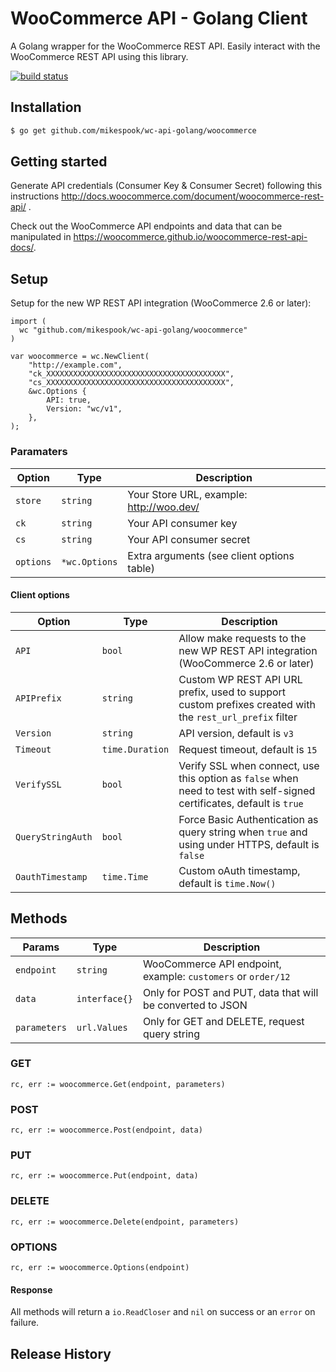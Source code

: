 # WooCommerce API - Golang Client

A Golang wrapper for the WooCommerce REST API. Easily interact with the WooCommerce REST API using this library.

[![build status](https://secure.travis-ci.org/mikespook/wc-api-golang.svg)](http://travis-ci.org/mikespook/wc-api-golang)

## Installation

```bash
$ go get github.com/mikespook/wc-api-golang/woocommerce
```

## Getting started

Generate API credentials (Consumer Key & Consumer Secret) following this instructions <http://docs.woocommerce.com/document/woocommerce-rest-api/>
.

Check out the WooCommerce API endpoints and data that can be manipulated in <https://woocommerce.github.io/woocommerce-rest-api-docs/>.

## Setup

Setup for the new WP REST API integration (WooCommerce 2.6 or later):

```golang
import (
  wc "github.com/mikespook/wc-api-golang/woocommerce"
)

var woocommerce = wc.NewClient(
    "http://example.com", 
    "ck_XXXXXXXXXXXXXXXXXXXXXXXXXXXXXXXXXXXXXXXX", 
    "cs_XXXXXXXXXXXXXXXXXXXXXXXXXXXXXXXXXXXXXXXX",
    &wc.Options {
        API: true,
        Version: "wc/v1",
    },
);
```

### Paramaters

|       Option      |   Type   |                Description                 |
| ----------------- | -------- | ------------------------------------------ |
| `store`           | `string` | Your Store URL, example: http://woo.dev/   |
| `ck`              | `string` | Your API consumer key                      |
| `cs`              | `string` | Your API consumer secret                   |
| `options`         | `*wc.Options`  | Extra arguments (see client options table) |

#### Client options

|        Option       |   Type   |                                                      Description                                                       |
|---------------------|----------|------------------------------------------------------------------------------------------------------------------------|
| `API`            | `bool`   | Allow make requests to the new WP REST API integration (WooCommerce 2.6 or later)                                      |
| `APIPrefix`     | `string` | Custom WP REST API URL prefix, used to support custom prefixes created with the `rest_url_prefix` filter               |
| `Version`           | `string` | API version, default is `v3`                                                                                           |
| `Timeout`           | `time.Duration`    | Request timeout, default is `15`                                                                                       |
| `VerifySSL`        | `bool`   | Verify SSL when connect, use this option as `false` when need to test with self-signed certificates, default is `true` |
| `QueryStringAuth` | `bool`   | Force Basic Authentication as query string when `true` and using under HTTPS, default is `false`                       |
| `OauthTimestamp`   | `time.Time` | Custom oAuth timestamp, default is `time.Now()`                                                                            |

## Methods

|    Params    |   Type   |                         Description                          |
| ------------ | -------- | ------------------------------------------------------------ |
| `endpoint`   | `string` | WooCommerce API endpoint, example: `customers` or `order/12` |
| `data`       | `interface{}`  | Only for POST and PUT, data that will be converted to JSON   |
| `parameters` | `url.Values`  | Only for GET and DELETE, request query string                |

### GET

```golang
rc, err := woocommerce.Get(endpoint, parameters)
```

### POST

```golang
rc, err := woocommerce.Post(endpoint, data)
```

### PUT

```golang
rc, err := woocommerce.Put(endpoint, data)
```

### DELETE

```golang
rc, err := woocommerce.Delete(endpoint, parameters)
```

### OPTIONS

```golang
rc, err := woocommerce.Options(endpoint)
```

#### Response

All methods will return a `io.ReadCloser` and `nil` on success or an `error` on failure.

## Release History
